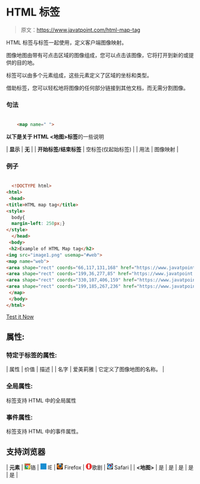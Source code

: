 # HTML <map>标签</map>

> 原文：<https://www.javatpoint.com/html-map-tag>

HTML <map>标签与标签一起使用，定义客户端图像映射。</map>

图像地图由带有可点击区域的图像组成，您可以点击该图像，它将打开到新的或提供的目的地。

<map>标签可以由多个元素组成，这些元素定义了区域的坐标和类型。</map>

借助<map>标签，您可以轻松地将图像的任何部分链接到其他文档，而无需分割图像。</map>

### 句法

```html

    <map name=" ">

```

**以下是关于 HTML <地图>标签**的一些说明

| **显示** | **无** |
| **开始标签/结束标签** | 空标签(仅起始标签) |
| 用法 | 图像映射 |

### 例子

```html

  <!DOCTYPE html>
<html>
 <head>
<title>HTML map tag</title>
<style>
  body{
  margin-left: 250px;}
</style>
  </head>
 <body>
 <h2>Example of HTML Map tag</h2>
<img src="image1.png" usemap="#web">
<map name="web">
<area shape="rect" coords="66,117,131,168" href="https://www.javatpoint.com/html-tutorial">
<area shape="rect" coords="199,36,277,85" href="https://www.javatpoint.com/css-tutorial">
<area shape="rect" coords="330,107,406,159" href="https://www.javatpoint.com/bootstrap-tutorial">
<area shape="rect" coords="199,185,267,236" href="https://www.javatpoint.com/javascript-tutorial">
 </map>
 </body>
</html>

```

[Test it Now](https://www.javatpoint.com/oprweb/test.jsp?filename=htmlmaptag)

## 属性:

### 特定于标签的属性:

| 属性 | 价值 | 描述 |
| 名字 | 爱美莉雅 | 它定义了图像地图的名称。 |

### 全局属性:

<map>标签支持 HTML 中的全局属性</map>

### 事件属性:

<map>标签支持 HTML 中的事件属性。</map>

## 支持浏览器

| **元素** | ![chrome browser](img/4fbdc93dc2016c5049ed108e7318df19.png)铬 | ![ie browser](img/83dd23df1fe8373fd5bf054b2c1dd88b.png) IE | ![firefox browser](img/4f001fff393888a8a807ed29b28145d1.png) Firefox | ![opera browser](img/6cad4a592cc69a052056a0577b4aac65.png)歌剧 | ![safari browser](img/a0f6a9711a92203c5dc5c127fe9c9fca.png) Safari |
| **<地图>** | 是 | 是 | 是 | 是 | 是 |